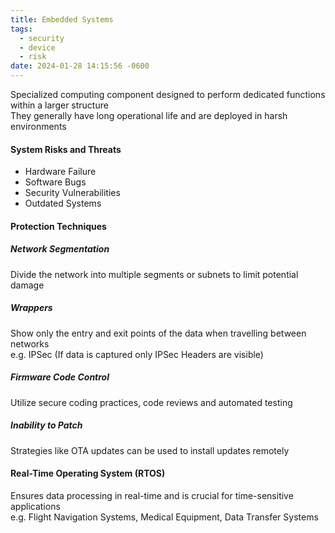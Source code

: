 ```yaml
---
title: Embedded Systems
tags:
  - security
  - device
  - risk
date: 2024-01-28 14:15:56 -0600
---
```


Specialized computing component designed to perform dedicated functions within a larger structure  
They generally have long operational life and are deployed in harsh environments

#### System Risks and Threats

* Hardware Failure
* Software Bugs
* Security Vulnerabilities
* Outdated Systems

#### Protection Techniques

##### Network Segmentation
Divide the network into multiple segments or subnets to limit potential damage

##### Wrappers
Show only the entry and exit points of the data when travelling between networks  
e.g. IPSec (If data is captured only IPSec Headers are visible)

##### Firmware Code Control
Utilize secure coding practices, code reviews and automated testing

##### Inability to Patch
Strategies like OTA updates can be used to install updates remotely

#### Real-Time Operating System (RTOS)
Ensures data processing in real-time and is crucial for time-sensitive applications  
e.g. Flight Navigation Systems, Medical Equipment, Data Transfer Systems
